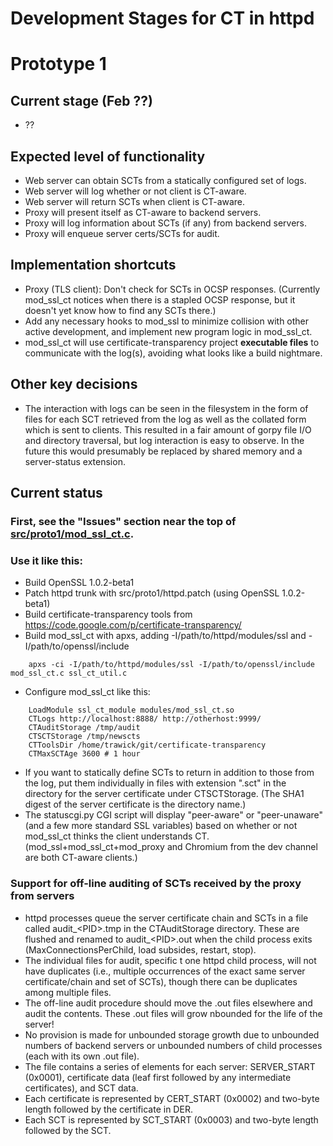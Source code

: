 Development Stages for CT in httpd
==================================

# Prototype 1

## Current stage (Feb ??)

* ??

## Expected level of functionality

* Web server can obtain SCTs from a statically configured set of logs.
* Web server will log whether or not client is CT-aware.
* Web server will return SCTs when client is CT-aware.
* Proxy will present itself as CT-aware to backend servers.
* Proxy will log information about SCTs (if any) from backend servers.
* Proxy will enqueue server certs/SCTs for audit.

## Implementation shortcuts

* Proxy (TLS client): Don't check for SCTs in OCSP responses.  (Currently mod\_ssl\_ct notices when there is a stapled OCSP response, but it doesn't yet know how to find any SCTs there.)
* Add any necessary hooks to mod\_ssl to minimize collision with other
active development, and implement new program logic in mod\_ssl\_ct.
* mod\_ssl\_ct will use certificate-transparency project **executable
files** to communicate with the log(s), avoiding
what looks like a build nightmare.

## Other key decisions

* The interaction with logs can be seen in the filesystem in the form of files for each SCT retrieved from the log as well as the collated form which is sent to clients.  This resulted in a fair amount of gorpy file I/O and directory traversal, but log interaction is easy to observe.  In the future this would presumably be replaced by shared memory and a server-status extension.

## Current status

### First, see the "Issues" section near the top of [src/proto1/mod_ssl_ct.c](https://github.com/trawick/ct-httpd/blob/master/src/proto1/mod_ssl_ct.c).
### Use it like this:

* Build OpenSSL 1.0.2-beta1
* Patch httpd trunk with src/proto1/httpd.patch (using OpenSSL 1.0.2-beta1)
* Build certificate-transparency tools from https://code.google.com/p/certificate-transparency/
* Build mod\_ssl\_ct with apxs, adding -I/path/to/httpd/modules/ssl and -I/path/to/openssl/include
```
    apxs -ci -I/path/to/httpd/modules/ssl -I/path/to/openssl/include mod_ssl_ct.c ssl_ct_util.c
```
* Configure mod\_ssl\_ct like this:
```
    LoadModule ssl_ct_module modules/mod_ssl_ct.so
    CTLogs http://localhost:8888/ http://otherhost:9999/
    CTAuditStorage /tmp/audit
    CTSCTStorage /tmp/newscts
    CTToolsDir /home/trawick/git/certificate-transparency
    CTMaxSCTAge 3600 # 1 hour
```
* If you want to statically define SCTs to return in addition to those from the log, put them individually in files with extension ".sct" in the directory for the server certificate under CTSCTStorage.  (The SHA1 digest of the server certificate is the directory name.)
* The statuscgi.py CGI script will display "peer-aware" or "peer-unaware" (and a few more standard SSL variables) based on whether or not mod\_ssl\_ct thinks the client understands CT.  (mod\_ssl+mod\_ssl\_ct+mod\_proxy and Chromium from the dev channel are both CT-aware clients.)

### Support for off-line auditing of SCTs received by the proxy from servers

* httpd processes queue the server certificate chain and SCTs in a file called audit\_\<PID\>.tmp in the CTAuditStorage directory.  These are flushed and renamed to audit\_\<PID\>.out when the child process exits (MaxConnectionsPerChild, load subsides, restart, stop).
* The individual files for audit, specific t one httpd child process, will not have duplicates (i.e., multiple occurrences of the exact same server certificate/chain and set of SCTs), though there can be duplicates among multiple files.
* The off-line audit procedure should move the .out files elsewhere and audit the contents.  These .out files will grow nbounded for the life of the server!
* No provision is made for unbounded storage growth due to unbounded numbers of backend servers or unbounded numbers of child processes (each with its own .out file).
* The file contains a series of elements for each server: SERVER_START (0x0001), certificate data (leaf first followed by any intermediate certificates), and SCT data.
* Each certificate is represented by CERT_START (0x0002) and two-byte length followed by the certificate in DER.
* Each SCT is represented by SCT_START (0x0003) and two-byte length followed by the SCT.

